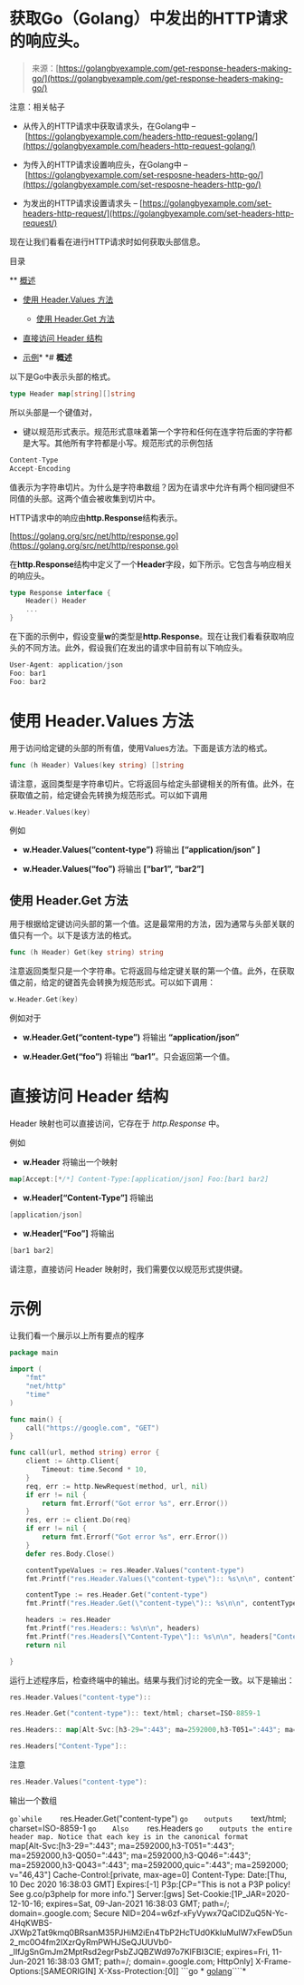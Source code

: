 <!--yml

类别：未分类

日期：2024-10-13 06:32:08

-->

# 获取Go（Golang）中发出的HTTP请求的响应头。

> 来源：[https://golangbyexample.com/get-response-headers-making-go/](https://golangbyexample.com/get-response-headers-making-go/)

注意：相关帖子

+   从传入的HTTP请求中获取请求头，在Golang中 – [https://golangbyexample.com/headers-http-request-golang/](https://golangbyexample.com/headers-http-request-golang/)

+   为传入的HTTP请求设置响应头，在Golang中 – [https://golangbyexample.com/set-resposne-headers-http-go/](https://golangbyexample.com/set-resposne-headers-http-go/)

+   为发出的HTTP请求设置请求头 – [https://golangbyexample.com/set-headers-http-request/](https://golangbyexample.com/set-headers-http-request/)

现在让我们看看在进行HTTP请求时如何获取头部信息。

目录

**   [概述](#Overview "Overview")

+   [使用 Header.Values 方法](#Using_HeaderValues_method "Using Header.Values method")

    +   [使用 Header.Get 方法](#Using_HeaderGet_method "Using Header.Get method")

+   [直接访问 Header 结构](#Directly_Accessing_the_Header_Struct "直接访问 Header 结构")

+   [示例](#Example "Example")*  *# **概述**

以下是Go中表示头部的格式。

```go
type Header map[string][]string
```

所以头部是一个键值对，

+   键以规范形式表示。规范形式意味着第一个字符和任何在连字符后面的字符都是大写。其他所有字符都是小写。规范形式的示例包括

```go
Content-Type
Accept-Encoding
```

值表示为字符串切片。为什么是字符串数组？因为在请求中允许有两个相同键但不同值的头部。这两个值会被收集到切片中。

HTTP请求中的响应由**http.Response**结构表示。

[https://golang.org/src/net/http/response.go](https://golang.org/src/net/http/response.go)

在**http.Response**结构中定义了一个**Header**字段，如下所示。它包含与响应相关的响应头。

```go
type Response interface {
    Header() Header
    ...
}
```

在下面的示例中，假设变量**w**的类型是**http.Response**。现在让我们看看获取响应头的不同方法。此外，假设我们在发出的请求中目前有以下响应头。

```go
User-Agent: application/json
Foo: bar1
Foo: bar2
```

# **使用 Header.Values 方法**

用于访问给定键的头部的所有值，使用Values方法。下面是该方法的格式。

```go
func (h Header) Values(key string) []string
```

请注意，返回类型是字符串切片。它将返回与给定头部键相关的所有值。此外，在获取值之前，给定键会先转换为规范形式。可以如下调用

```go
w.Header.Values(key)
```

例如

+   **w.Header.Values(“content-type”)** 将输出 **[“application/json” ]**

+   **w.Header.Values(“foo”)** 将输出 **[“bar1”, “bar2”]**

## **使用 Header.Get 方法**

用于根据给定键访问头部的第一个值。这是最常用的方法，因为通常与头部关联的值只有一个。以下是该方法的格式。

```go
func (h Header) Get(key string) string
```

注意返回类型只是一个字符串。它将返回与给定键关联的第一个值。此外，在获取值之前，给定的键首先会转换为规范形式。可以如下调用：

```go
w.Header.Get(key)
```

例如对于

+   **w.Header.Get(“content-type”)** 将输出 **“application/json”**

+   **w.Header.Get(“foo”)** 将输出 **“bar1”**。只会返回第一个值。

# **直接访问 Header 结构**

Header 映射也可以直接访问，它存在于 *http.Response* 中。

例如

+   **w.Header** 将输出一个映射

```go
map[Accept:[*/*] Content-Type:[application/json] Foo:[bar1 bar2]
```

+   **w.Header[“Content-Type”]** 将输出

```go
[application/json]
```

+   **w.Header[“Foo”]** 将输出

```go
[bar1 bar2]
```

请注意，直接访问 Header 映射时，我们需要仅以规范形式提供键。

# **示例**

让我们看一个展示以上所有要点的程序

```go
package main

import (
	"fmt"
	"net/http"
	"time"
)

func main() {
	call("https://google.com", "GET")
}

func call(url, method string) error {
	client := &http.Client{
		Timeout: time.Second * 10,
	}
	req, err := http.NewRequest(method, url, nil)
	if err != nil {
		return fmt.Errorf("Got error %s", err.Error())
	}
	res, err := client.Do(req)
	if err != nil {
		return fmt.Errorf("Got error %s", err.Error())
	}
	defer res.Body.Close()

	contentTypeValues := res.Header.Values("content-type")
	fmt.Printf("res.Header.Values(\"content-type\"):: %s\n\n", contentTypeValues)

	contentType := res.Header.Get("content-type")
	fmt.Printf("res.Header.Get(\"content-type\"):: %s\n\n", contentType)

	headers := res.Header
	fmt.Printf("res.Headers:: %s\n\n", headers)
	fmt.Printf("res.Headers[\"Content-Type\"]:: %s\n\n", headers["Content-Type"])
	return nil

}
```

运行上述程序后，检查终端中的输出。结果与我们讨论的完全一致。以下是输出：

```go
res.Header.Values("content-type"):: 

res.Header.Get("content-type"):: text/html; charset=ISO-8859-1

res.Headers:: map[Alt-Svc:[h3-29=":443"; ma=2592000,h3-T051=":443"; ma=2592000,h3-Q050=":443"; ma=2592000,h3-Q046=":443"; ma=2592000,h3-Q043=":443"; ma=2592000,quic=":443"; ma=2592000; v="46,43"] Cache-Control:[private, max-age=0] Content-Type: Date:[Thu, 10 Dec 2020 16:38:03 GMT] Expires:[-1] P3p:[CP="This is not a P3P policy! See g.co/p3phelp for more info."] Server:[gws] Set-Cookie:[1P_JAR=2020-12-10-16; expires=Sat, 09-Jan-2021 16:38:03 GMT; path=/; domain=.google.com; Secure NID=204=w6zf-xFyVywx7QaClDZuQ5N-Yc-4HqKWBS-JXWp2Tat9kmq0BRsanM35PJHiM2iEn4TbP2HcTUd0KkIuMuIW7xFewD5un2_mc0O4fm2IXzrQyRmPWHJSeQJUUVb0-_lIfJgSnGmJm2MptRsd2egrPsbZJQBZWd97o7KlFBI3CIE; expires=Fri, 11-Jun-2021 16:38:03 GMT; path=/; domain=.google.com; HttpOnly] X-Frame-Options:[SAMEORIGIN] X-Xss-Protection:[0]]

res.Headers["Content-Type"]:: 
```

注意

```go
res.Header.Values("content-type"):
```

输出一个数组

```go`while    ``` res.Header.Get("content-type") ```go    outputs    ``` text/html; charset=ISO-8859-1 ```go    Also    ``` res.Headers ```go    outputs the entire header map. Notice that each key is in the canonical format    ``` map[Alt-Svc:[h3-29=":443"; ma=2592000,h3-T051=":443"; ma=2592000,h3-Q050=":443"; ma=2592000,h3-Q046=":443"; ma=2592000,h3-Q043=":443"; ma=2592000,quic=":443"; ma=2592000; v="46,43"] Cache-Control:[private, max-age=0] Content-Type: Date:[Thu, 10 Dec 2020 16:38:03 GMT] Expires:[-1] P3p:[CP="This is not a P3P policy! See g.co/p3phelp for more info."] Server:[gws] Set-Cookie:[1P_JAR=2020-12-10-16; expires=Sat, 09-Jan-2021 16:38:03 GMT; path=/; domain=.google.com; Secure NID=204=w6zf-xFyVywx7QaClDZuQ5N-Yc-4HqKWBS-JXWp2Tat9kmq0BRsanM35PJHiM2iEn4TbP2HcTUd0KkIuMuIW7xFewD5un2_mc0O4fm2IXzrQyRmPWHJSeQJUUVb0-_lIfJgSnGmJm2MptRsd2egrPsbZJQBZWd97o7KlFBI3CIE; expires=Fri, 11-Jun-2021 16:38:03 GMT; path=/; domain=.google.com; HttpOnly] X-Frame-Options:[SAMEORIGIN] X-Xss-Protection:[0]] ```go  *   [golang](https://golangbyexample.com/tag/golang/)````*
